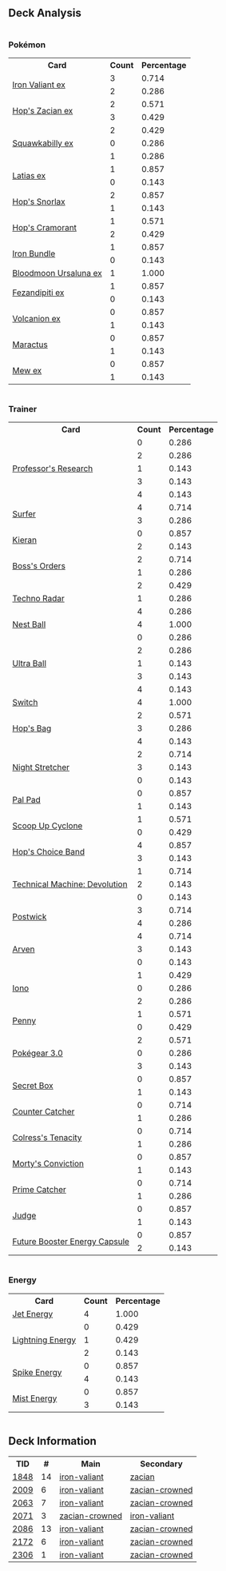 
## Deck Analysis

<div style="display: flex; flex-wrap: wrap;">
<div style="flex: 1; margin-right: 10px;">
<h3>Pokémon</h3><table><tr><th>Card</th><th>Count</th><th>Percentage</th></tr><tr><td rowspan='2'><a href='https://limitlesstcg.com/cards/PAR/89'>Iron Valiant ex</a></td><td>3</td><td>0.714</td></tr><tr><td>2</td><td>0.286</td></tr><tr><td rowspan='2'><a href='https://limitlesstcg.com/cards/jp/SV9/69?translate=en'>Hop's Zacian ex</a></td><td>2</td><td>0.571</td></tr><tr><td>3</td><td>0.429</td></tr><tr><td rowspan='3'><a href='https://limitlesstcg.com/cards/PAL/169'>Squawkabilly ex</a></td><td>2</td><td>0.429</td></tr><tr><td>0</td><td>0.286</td></tr><tr><td>1</td><td>0.286</td></tr><tr><td rowspan='2'><a href='https://limitlesstcg.com/cards/SSP/76'>Latias ex</a></td><td>1</td><td>0.857</td></tr><tr><td>0</td><td>0.143</td></tr><tr><td rowspan='2'><a href='https://limitlesstcg.com/cards/jp/SV9/75?translate=en'>Hop's Snorlax</a></td><td>2</td><td>0.857</td></tr><tr><td>1</td><td>0.143</td></tr><tr><td rowspan='2'><a href='https://limitlesstcg.com/cards/jp/SV9/87?translate=en'>Hop's Cramorant</a></td><td>1</td><td>0.571</td></tr><tr><td>2</td><td>0.429</td></tr><tr><td rowspan='2'><a href='https://limitlesstcg.com/cards/PAR/56'>Iron Bundle</a></td><td>1</td><td>0.857</td></tr><tr><td>0</td><td>0.143</td></tr><tr><td rowspan='1'><a href='https://limitlesstcg.com/cards/TWM/141'>Bloodmoon Ursaluna ex</a></td><td>1</td><td>1.000</td></tr><tr><td rowspan='2'><a href='https://limitlesstcg.com/cards/SFA/38'>Fezandipiti ex</a></td><td>1</td><td>0.857</td></tr><tr><td>0</td><td>0.143</td></tr><tr><td rowspan='2'><a href='https://limitlesstcg.com/cards/jp/SV9/17?translate=en'>Volcanion ex</a></td><td>0</td><td>0.857</td></tr><tr><td>1</td><td>0.143</td></tr><tr><td rowspan='2'><a href='https://limitlesstcg.com/cards/jp/SV9/6?translate=en'>Maractus</a></td><td>0</td><td>0.857</td></tr><tr><td>1</td><td>0.143</td></tr><tr><td rowspan='2'><a href='https://limitlesstcg.com/cards/MEW/151'>Mew ex</a></td><td>0</td><td>0.857</td></tr><tr><td>1</td><td>0.143</td></tr></table>
</div><div style='flex: 1; margin-right: 10px;'><h3>Trainer</h3><table><tr><th>Card</th><th>Count</th><th>Percentage</th></tr><tr><td rowspan='5'><a href='https://limitlesstcg.com/cards/SVI/189'>Professor's Research</a></td><td>0</td><td>0.286</td></tr><tr><td>2</td><td>0.286</td></tr><tr><td>1</td><td>0.143</td></tr><tr><td>3</td><td>0.143</td></tr><tr><td>4</td><td>0.143</td></tr><tr><td rowspan='2'><a href='https://limitlesstcg.com/cards/SSP/187'>Surfer</a></td><td>4</td><td>0.714</td></tr><tr><td>3</td><td>0.286</td></tr><tr><td rowspan='2'><a href='https://limitlesstcg.com/cards/TWM/154'>Kieran</a></td><td>0</td><td>0.857</td></tr><tr><td>2</td><td>0.143</td></tr><tr><td rowspan='2'><a href='https://limitlesstcg.com/cards/PAL/172'>Boss's Orders</a></td><td>2</td><td>0.714</td></tr><tr><td>1</td><td>0.286</td></tr><tr><td rowspan='3'><a href='https://limitlesstcg.com/cards/PAR/180'>Techno Radar</a></td><td>2</td><td>0.429</td></tr><tr><td>1</td><td>0.286</td></tr><tr><td>4</td><td>0.286</td></tr><tr><td rowspan='1'><a href='https://limitlesstcg.com/cards/SVI/181'>Nest Ball</a></td><td>4</td><td>1.000</td></tr><tr><td rowspan='5'><a href='https://limitlesstcg.com/cards/SVI/196'>Ultra Ball</a></td><td>0</td><td>0.286</td></tr><tr><td>2</td><td>0.286</td></tr><tr><td>1</td><td>0.143</td></tr><tr><td>3</td><td>0.143</td></tr><tr><td>4</td><td>0.143</td></tr><tr><td rowspan='1'><a href='https://limitlesstcg.com/cards/SVI/194'>Switch</a></td><td>4</td><td>1.000</td></tr><tr><td rowspan='3'><a href='https://limitlesstcg.com/cards/jp/SV9/91?translate=en'>Hop's Bag</a></td><td>2</td><td>0.571</td></tr><tr><td>3</td><td>0.286</td></tr><tr><td>4</td><td>0.143</td></tr><tr><td rowspan='3'><a href='https://limitlesstcg.com/cards/SFA/61'>Night Stretcher</a></td><td>2</td><td>0.714</td></tr><tr><td>3</td><td>0.143</td></tr><tr><td>0</td><td>0.143</td></tr><tr><td rowspan='2'><a href='https://limitlesstcg.com/cards/SVI/182'>Pal Pad</a></td><td>0</td><td>0.857</td></tr><tr><td>1</td><td>0.143</td></tr><tr><td rowspan='2'><a href='https://limitlesstcg.com/cards/TWM/162'>Scoop Up Cyclone</a></td><td>1</td><td>0.571</td></tr><tr><td>0</td><td>0.429</td></tr><tr><td rowspan='2'><a href='https://limitlesstcg.com/cards/jp/SV9/92?translate=en'>Hop's Choice Band</a></td><td>4</td><td>0.857</td></tr><tr><td>3</td><td>0.143</td></tr><tr><td rowspan='3'><a href='https://limitlesstcg.com/cards/PAR/177'>Technical Machine: Devolution</a></td><td>1</td><td>0.714</td></tr><tr><td>2</td><td>0.143</td></tr><tr><td>0</td><td>0.143</td></tr><tr><td rowspan='2'><a href='https://limitlesstcg.com/cards/jp/SV9/99?translate=en'>Postwick</a></td><td>3</td><td>0.714</td></tr><tr><td>4</td><td>0.286</td></tr><tr><td rowspan='3'><a href='https://limitlesstcg.com/cards/OBF/186'>Arven</a></td><td>4</td><td>0.714</td></tr><tr><td>3</td><td>0.143</td></tr><tr><td>0</td><td>0.143</td></tr><tr><td rowspan='3'><a href='https://limitlesstcg.com/cards/PAL/185'>Iono</a></td><td>1</td><td>0.429</td></tr><tr><td>0</td><td>0.286</td></tr><tr><td>2</td><td>0.286</td></tr><tr><td rowspan='2'><a href='https://limitlesstcg.com/cards/SVI/183'>Penny</a></td><td>1</td><td>0.571</td></tr><tr><td>0</td><td>0.429</td></tr><tr><td rowspan='3'><a href='https://limitlesstcg.com/cards/SVI/186'>Pokégear 3.0</a></td><td>2</td><td>0.571</td></tr><tr><td>0</td><td>0.286</td></tr><tr><td>3</td><td>0.143</td></tr><tr><td rowspan='2'><a href='https://limitlesstcg.com/cards/TWM/163'>Secret Box</a></td><td>0</td><td>0.857</td></tr><tr><td>1</td><td>0.143</td></tr><tr><td rowspan='2'><a href='https://limitlesstcg.com/cards/PAR/160'>Counter Catcher</a></td><td>0</td><td>0.714</td></tr><tr><td>1</td><td>0.286</td></tr><tr><td rowspan='2'><a href='https://limitlesstcg.com/cards/SFA/57'>Colress's Tenacity</a></td><td>0</td><td>0.714</td></tr><tr><td>1</td><td>0.286</td></tr><tr><td rowspan='2'><a href='https://limitlesstcg.com/cards/TEF/155'>Morty's Conviction</a></td><td>0</td><td>0.857</td></tr><tr><td>1</td><td>0.143</td></tr><tr><td rowspan='2'><a href='https://limitlesstcg.com/cards/TEF/157'>Prime Catcher</a></td><td>0</td><td>0.714</td></tr><tr><td>1</td><td>0.286</td></tr><tr><td rowspan='2'><a href='https://limitlesstcg.com/cards/SVI/176'>Judge</a></td><td>0</td><td>0.857</td></tr><tr><td>1</td><td>0.143</td></tr><tr><td rowspan='2'><a href='https://limitlesstcg.com/cards/TEF/149'>Future Booster Energy Capsule</a></td><td>0</td><td>0.857</td></tr><tr><td>2</td><td>0.143</td></tr></table>
</div><div style='flex: 1; margin-right: 10px;'><h3>Energy</h3><table><tr><th>Card</th><th>Count</th><th>Percentage</th></tr><tr><td rowspan='1'><a href='https://limitlesstcg.com/cards/PAL/190'>Jet Energy</a></td><td>4</td><td>1.000</td></tr><tr><td rowspan='3'><a href='https://limitlesstcg.com/cards/SVE/12'>Lightning Energy</a></td><td>0</td><td>0.429</td></tr><tr><td>1</td><td>0.429</td></tr><tr><td>2</td><td>0.143</td></tr><tr><td rowspan='2'><a href='https://limitlesstcg.com/cards/jp/SV9/100?translate=en'>Spike Energy</a></td><td>0</td><td>0.857</td></tr><tr><td>4</td><td>0.143</td></tr><tr><td rowspan='2'><a href='https://limitlesstcg.com/cards/TEF/161'>Mist Energy</a></td><td>0</td><td>0.857</td></tr><tr><td>3</td><td>0.143</td></tr></table>
</div></div>

## Deck Information

<table>
<tr><th>TID</th><th>#</th><th>Main</th><th>Secondary</th></tr>
<tr><td><a href='https://limitlesstcg.com/tournaments/jp/1848'>1848</a></td><td>14</td><td><a href='https://limitlesstcg.com/decks/list/jp/27483'>iron-valiant</a></td><td><a href='https://limitlesstcg.com/decks/list/jp/27483'>zacian</a></td></tr><tr><td><a href='https://limitlesstcg.com/tournaments/jp/2009'>2009</a></td><td>6</td><td><a href='https://limitlesstcg.com/decks/list/jp/29965'>iron-valiant</a></td><td><a href='https://limitlesstcg.com/decks/list/jp/29965'>zacian-crowned</a></td></tr><tr><td><a href='https://limitlesstcg.com/tournaments/jp/2063'>2063</a></td><td>7</td><td><a href='https://limitlesstcg.com/decks/list/jp/30824'>iron-valiant</a></td><td><a href='https://limitlesstcg.com/decks/list/jp/30824'>zacian-crowned</a></td></tr><tr><td><a href='https://limitlesstcg.com/tournaments/jp/2071'>2071</a></td><td>3</td><td><a href='https://limitlesstcg.com/decks/list/jp/30944'>zacian-crowned</a></td><td><a href='https://limitlesstcg.com/decks/list/jp/30944'>iron-valiant</a></td></tr><tr><td><a href='https://limitlesstcg.com/tournaments/jp/2086'>2086</a></td><td>13</td><td><a href='https://limitlesstcg.com/decks/list/jp/31175'>iron-valiant</a></td><td><a href='https://limitlesstcg.com/decks/list/jp/31175'>zacian-crowned</a></td></tr><tr><td><a href='https://limitlesstcg.com/tournaments/jp/2172'>2172</a></td><td>6</td><td><a href='https://limitlesstcg.com/decks/list/jp/32521'>iron-valiant</a></td><td><a href='https://limitlesstcg.com/decks/list/jp/32521'>zacian-crowned</a></td></tr><tr><td><a href='https://limitlesstcg.com/tournaments/jp/2306'>2306</a></td><td>1</td><td><a href='https://limitlesstcg.com/decks/list/jp/34573'>iron-valiant</a></td><td><a href='https://limitlesstcg.com/decks/list/jp/34573'>zacian-crowned</a></td></tr></table>